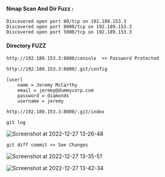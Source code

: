 
#### Nmap Scan And Dir Fuzz :

```
Discovered open port 80/tcp on 192.189.153.3
Discovered open port 8000/tcp on 192.189.153.3
Discovered open port 5000/tcp on 192.189.153.3

```

#### Directory FUZZ

```
http://192.189.153.3:8000/console  >> Password Protected

http://192.189.153.3:8000/.git/config

[user]
	name = Jeremy McCarthy
	email = jeremy@dummycorp.com
	password = diamonds
	username = jeremy

http://192.189.153.3:8000/.git/index

```
```
git log
```
![Screenshot at 2022-12-27 13-26-48](https://user-images.githubusercontent.com/85208639/209631482-a7d5a943-9f96-4f8b-933a-7a78e9a9127b.png)

```
git diff commit >> See Changes
```
![Screenshot at 2022-12-27 13-35-51](https://user-images.githubusercontent.com/85208639/209632642-a2936fab-6c6e-42cf-bac8-4b91535c4dec.png)

![Screenshot at 2022-12-27 13-42-34](https://user-images.githubusercontent.com/85208639/209633513-113d681e-7aab-4b0c-b748-15c36d67df2c.png)



